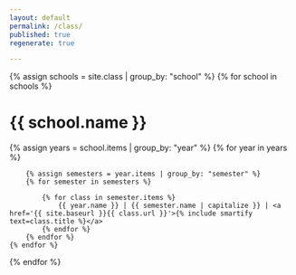 ```yaml
---
layout: default
permalink: /class/
published: true
regenerate: true

---
```

<div>
{% assign schools = site.class | group_by: "school" %}
{% for school in schools %} 
<h1>{{ school.name }}</h1>
    {% assign years = school.items | group_by: "year" %}
    {% for year in years %}
    
        {% assign semesters = year.items | group_by: "semester" %}
        {% for semester in semesters %}
            
            {% for class in semester.items %}
                {{ year.name }} | {{ semester.name | capitalize }} | <a href='{{ site.baseurl }}{{ class.url }}'>{% include smartify text=class.title %}</a>
            {% endfor %} 
        {% endfor %}
    {% endfor %}
{% endfor %}
</div>